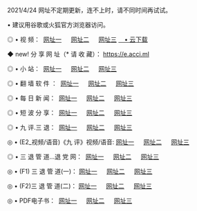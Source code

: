 <p>2021/4/24 网址不定期更新，连不上时，请不同时间再试试。
<p>• 建议用谷歌或火狐官方浏览器访问。
<p>◎ • 视 频： 
<a href="http://hxp.lexmarktr.com/" target="_blank">网址一</a> 　 
<a href="http://hqn.lexmarktr.com/" target="_blank">网址二</a> 　 
<a href="http://hqn.lexmarktr.com/b.html" target="_blank">网址三</a>
<a href="https://yadi.sk/d/d0sUeAOpal3njw" target="_blank">　• 云下载 </a></p>
<p>◆ new! 分 享 网 址（* 请 收 藏）： <a href="http://hvu.lexmarktr.com/a.html">https://e.acci.ml</a></p>

<p>◎ • 小 站：  
<a href="http://hxp.lexmarktr.com/f.html" target="_blank">网址一</a> 　 
<a href="http://hqn.lexmarktr.com/h.html" target="_blank">网址二</a> 　 
<a href="http://hqn.lexmarktr.com/k/" target="_blank">网址三</a></p>
<p>◎ • 翻 墙 软 件 ：  
<a href="http://hxp.lexmarktr.com/ff/" target="_blank">网址一</a> 　 
<a href="http://hqn.lexmarktr.com/s/read/a1_nd.html" target="_blank">网址二</a> 　 
<a href="http://hqn.lexmarktr.com/ff/index.html" target="_blank">网址三</a></p>
<p>◎ • 每 日 新 闻：  
<a href="http://hxp.lexmarktr.com/day/" target="_blank">网址一</a> 　 
<a href="http://hqn.lexmarktr.com/day/" target="_blank">网址二</a> 　 
<a href="http://hqn.lexmarktr.com/day/index.html" target="_blank">网址三</a></p>
<p>◎ • 短 波 分 享：  
<a href="http://hxp.lexmarktr.com/h/" target="_blank">网址一</a> 　 
<a href="http://hqn.lexmarktr.com/h/" target="_blank">网址二</a> 　 
<a href="http://hqn.lexmarktr.com/h/index.html" target="_blank">网址三</a></p>
<p>◎ • 九 评.三 退：  
<a href="http://hxp.lexmarktr.com/t/" target="_blank">网址一</a> 　 
<a href="http://hqn.lexmarktr.com/v2/index.html" target="_blank">网址二</a> 　 
<a href="http://hqn.lexmarktr.com/tt/index.html" target="_blank">网址三</a> 　</p>
<p>◎ • (E2_视频/语音)《九 评》视频/语音: 
<a href="http://hqn.lexmarktr.com/7738.html" target="_blank">网址一</a> 　 
<a href="http://hqn.lexmarktr.com/7614.html" target="_blank">网址二</a> 　 
<a href="http://hqn.lexmarktr.com/7633.html" target="_blank">网址三</a></p>
<p>◎ • 三 退 管 道...退 党 网：  
<a href="http://hxp.lexmarktr.com/go/td1.html" target="_blank">网址一</a> 　 
<a href="http://hqn.lexmarktr.com/go/td2.html" target="_blank">网址二</a> 　 
<a href="http://hqn.lexmarktr.com/go/td3.html" target="_blank">网址三</a></p>
<p>◎ • (F1) 三 退 管 道(一)： 
<a href="http://hxp.lexmarktr.com/dd/" target="_blank">网址一</a> 　 
<a href="http://hqn.lexmarktr.com/s/read/a1_tdx.html" target="_blank">网址二</a> 　 
<a href="http://hqn.lexmarktr.com/dd/" target="_blank">网址三</a></p>
<p>◎ • (F2)三 退 管 道(二)： 
<a href="http://hqn.lexmarktr.com/d/" target="_blank">网址一</a> 　 
<a href="http://hxp.lexmarktr.com/d/index.html" target="_blank">网址二</a> 　 
<a href="http://hqn.lexmarktr.com/d/" target="_blank">网址三</a></p>
<p>◎ • PDF电子书：  
<a href="http://hxp.lexmarktr.com/p/" target="_blank">网址一</a> 　 
<a href="http://hqn.lexmarktr.com/p/index.html" target="_blank">网址二</a> 　 
<a href="http://hqn.lexmarktr.com/p/" target="_blank">网址三</a></p>
